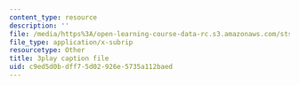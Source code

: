 ```yaml
---
content_type: resource
description: ''
file: /media/https%3A/open-learning-course-data-rc.s3.amazonaws.com/sts-081-innovation-systems-for-science-technology-energy-manufacturing-and-health-spring-2017/c9ed5d0bdff75d02926e5735a112baed_lwSNTxl4b4Y.vtt
file_type: application/x-subrip
resourcetype: Other
title: 3play caption file
uid: c9ed5d0b-dff7-5d02-926e-5735a112baed
---
```

